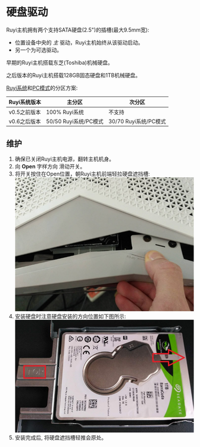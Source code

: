 # 硬盘驱动

Ruyi主机拥有两个支持SATA硬盘(2.5")的插槽(最大9.5mm宽):

* 位置设备中央的 _主_ 驱动，Ruyi主机始终从该驱动启动。
* 另一个为可选驱动。

早期的Ruyi主机搭载东芝(Toshiba)机械硬盘。

之后版本的Ruyi主机搭载128GB固态硬盘和1TB机械硬盘。

[Ruyi系统](os.md)和[PC模式](pc_mode.md)的分区方案:

| Ruyi系统版本 | 主分区 | 次分区
|-|-|-
| v0.5之前版本 | 100% Ruyi系统 | 不支持
| v0.6之后版本 | 50/50 Ruyi系统/PC模式 | 30/70 Ruyi系统/PC模式

## 维护

1. 确保已关闭Ruyi主机电源，翻转主机机身。
1. 向 __Open__ 字样方向 滑动开关。
1. 将开关按住在Open位置，朝Ruyi主机前端轻拉硬盘遮挡槽:  
![](/docs/img/harddrive_cover_open.jpg)
1. 安装硬盘时注意硬盘安装的方向位置如下图所示:  
![](/docs/img/harddrive_rail.jpg)
1. 安装完成后, 将硬盘遮挡槽轻推会原处。